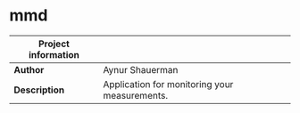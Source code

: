# mmd

| Project  information| |
| --- | --- |
| **Author** | Aynur Shauerman |
| **Description** | Application for monitoring your measurements. |
